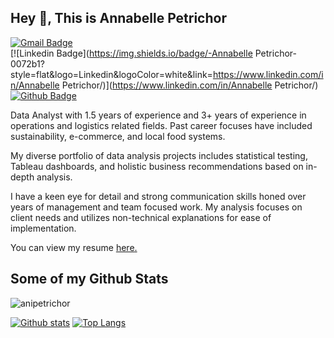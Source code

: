 ## Hey 👋, This is Annabelle Petrichor
[![Gmail Badge](https://img.shields.io/badge/-anipetrichor@gmail.com-c14438?style=flat&logo=Gmail&logoColor=white&link=mailto:anipetrichor@gmail.com)](mailto:anipetrichor@gmail.com) 
<br>
[![Linkedin Badge](https://img.shields.io/badge/-Annabelle Petrichor-0072b1?style=flat&logo=Linkedin&logoColor=white&link=https://www.linkedin.com/in/Annabelle Petrichor/)](https://www.linkedin.com/in/Annabelle Petrichor/) 
<br>
[![Github Badge](https://img.shields.io/badge/-anipetrichor-grey?style=flat&logo=github&logoColor=white&link=https://github.com/anipetrichor/)](https://www.github.com/anipetrichor/) 

<p align='left'>Data Analyst with 1.5 years of experience and 3+ years of experience in operations and logistics related fields. Past career focuses have included sustainability, e-commerce, and local food systems. 

My diverse portfolio of data analysis projects includes statistical testing, Tableau dashboards, and holistic business recommendations based on in-depth analysis. 

I have a keen eye for detail and strong communication skills honed over years of management and team focused work. My analysis focuses on client needs and utilizes non-technical explanations for ease of implementation.</p><p align='left'> You can view my resume <a href='https://drive.google.com/file/d/1lP9-9cuxSo1_x8h6WxtbZithIGO5gQUj/view?usp=sharing ' target=_blank><u>here</u>.</a></p>
## Some of my Github Stats
<p align=left> <img src=https://komarev.com/ghpvc/?username=anipetrichor alt=anipetrichor /> </p>

[![Github stats](https://github-readme-stats.vercel.app/api?username=anipetrichor&show_icons=true&include_all_commits=true)](https://github.com/anipetrichor/github-readme-stats)
[![Top Langs](https://github-readme-stats.vercel.app/api/top-langs/?username=anipetrichor&layout=compact)](https://github.com/anipetrichor/github-readme-stats)

